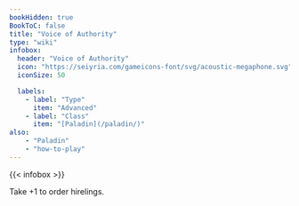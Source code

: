 ```yaml
---
bookHidden: true
BookToC: false
title: "Voice of Authority"
type: "wiki"
infobox:
  header: "Voice of Authority"
  icon: "https://seiyria.com/gameicons-font/svg/acoustic-megaphone.svg"
  iconSize: 50

  labels:
    - label: "Type"
      item: "Advanced"
    - label: "Class"
      item: "[Paladin](/paladin/)"
also:
    - "Paladin"
    - "how-to-play"
---
```


{{< infobox >}}

Take +1 to order hirelings.